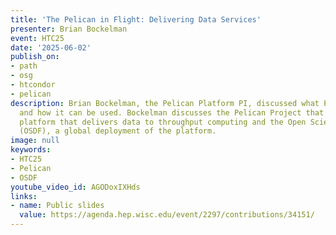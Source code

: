 ```yaml
---
title: 'The Pelican in Flight: Delivering Data Services'
presenter: Brian Bockelman
event: HTC25
date: '2025-06-02'
publish_on:
- path
- osg
- htcondor
- pelican
description: Brian Bockelman, the Pelican Platform PI, discussed what Pelican does,
  and how it can be used. Bockelman discusses the Pelican Project that builds a software
  platform that delivers data to throughput computing and the Open Science Data Federation
  (OSDF), a global deployment of the platform.
image: null
keywords:
- HTC25
- Pelican
- OSDF
youtube_video_id: AGODoxIXHds
links:
- name: Public slides
  value: https://agenda.hep.wisc.edu/event/2297/contributions/34151/
---
```

